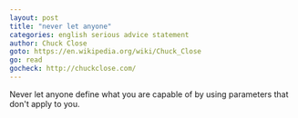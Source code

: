 ```yaml
---
layout: post
title: "never let anyone"
categories: english serious advice statement
author: Chuck Close
goto: https://en.wikipedia.org/wiki/Chuck_Close
go: read
gocheck: http://chuckclose.com/
---
```

Never let anyone define what you are capable of by using parameters that don't apply to you.
